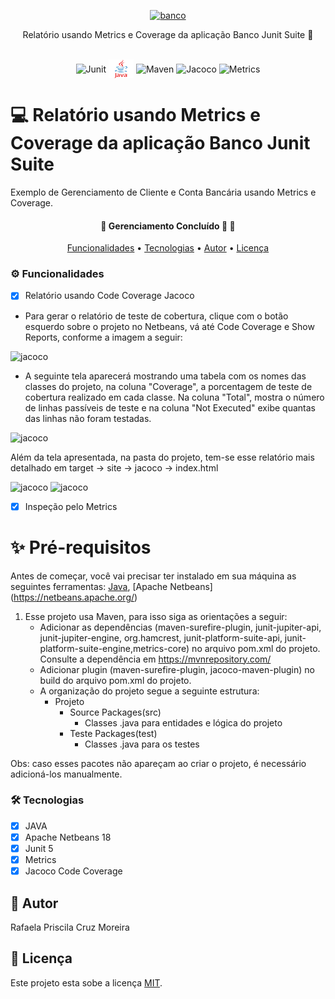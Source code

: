 <p align="center">
  <a href="https://unform.dev">
    <img src="https://github.com/GQS-2023/BancoJunit/assets/45953979/5f26de80-b7fa-4f30-8946-74531d8a6da9" height="150" width="175" alt="banco" />
  </a>
</p>

<p align="center">Relatório usando Metrics e Coverage da aplicação Banco Junit Suite 🚀</p>

<div align="center" style="display: inline_block"><br>
  <img align="center" alt="Junit" height="30" width="40" src="">
  <img align="center" alt="Java" height="30" width="40" src="https://github.com/devicons/devicon/blob/master/icons/java/java-original-wordmark.svg">
  <img align="center" alt="Maven" height="30" width="40" src="https://upload.wikimedia.org/wikipedia/commons/5/52/Apache_Maven_logo.svg">
  <img align="center" alt="Jacoco" height="30" width="40" src="">
  <img align="center" alt="Metrics" height="30" width="40" src="">
</div>

# 💻 Relatório usando Metrics e Coverage da aplicação Banco Junit Suite

<p> Exemplo de Gerenciamento de Cliente e Conta Bancária usando Metrics e Coverage.</p>

<h4 align="center"> 
	🚧  Gerenciamento Concluído 🚀 🚧
</h4>

<p align="center">
 <a href="#-funcionalidades">Funcionalidades</a> •
 <a href="#-tecnologias">Tecnologias</a> • 
 <a href="#-autor">Autor</a> • 
 <a href="#user-content--licença">Licença</a>
</p>


### ⚙️ Funcionalidades

- [x] Relatório usando Code Coverage Jacoco
- Para gerar o relatório de teste de cobertura, clique com o botão esquerdo sobre o projeto no Netbeans, vá até Code Coverage e Show Reports, conforme a imagem a seguir:

<img src="https://github.com/GQS-2023/BancoJunitSuiteMetricsCoverage/assets/45953979/71c0e31c-710a-4fbe-a423-619ccacaeb64" alt="jacoco" />

- A seguinte tela aparecerá mostrando uma tabela com os nomes das classes do projeto, na coluna "Coverage", a porcentagem de teste de cobertura realizado em cada classe. Na coluna "Total", mostra o número de linhas passíveis de teste e na coluna "Not Executed" exibe quantas das linhas não foram testadas. 

<img src="https://github.com/GQS-2023/BancoJunitSuiteMetricsCoverage/assets/45953979/370287c6-df92-4442-9c39-5e3a1e36fefa" alt="jacoco" />

Além da tela apresentada, na pasta do projeto, tem-se esse relatório mais detalhado em target -> site -> jacoco -> index.html

<img src="https://github.com/GQS-2023/BancoJunitSuiteMetricsCoverage/assets/45953979/99b96442-9774-4010-a92c-b824c00a8f7f" alt="jacoco" />
<img src="https://github.com/GQS-2023/BancoJunitSuiteMetricsCoverage/assets/45953979/d90f1e11-dcae-4111-a23e-d20c1a975ee7" alt="jacoco" />

- [x] Inspeção pelo Metrics 


# ✨ Pré-requisitos

Antes de começar, você vai precisar ter instalado em sua máquina as seguintes ferramentas:
[Java](https://www.oracle.com/br/java/technologies/downloads/), [Apache Netbeans] (https://netbeans.apache.org/) 
1. Esse projeto usa Maven, para isso siga as orientações a seguir:
   - Adicionar as dependências (maven-surefire-plugin, junit-jupiter-api, junit-jupiter-engine, org.hamcrest, junit-platform-suite-api, junit-platform-suite-engine,metrics-core) no arquivo pom.xml do projeto. Consulte a dependência em https://mvnrepository.com/
   - Adicionar plugin (maven-surefire-plugin, jacoco-maven-plugin) no build do arquivo pom.xml do projeto. 
   - A organização do projeto segue a seguinte estrutura:
     - Projeto
       - Source Packages(src)
         - Classes .java para entidades e lógica do projeto
       - Teste Packages(test)
         - Classes .java para os testes
           
  Obs: caso esses pacotes não apareçam ao criar o projeto, é necessário adicioná-los manualmente.  

### 🛠 Tecnologias
- [x] JAVA
- [x] Apache Netbeans 18 
- [x] Junit 5
- [x] Metrics
- [x] Jacoco Code Coverage  

## 🦸 Autor

Rafaela Priscila Cruz Moreira

## 📝 Licença

Este projeto esta sobe a licença [MIT](./LICENSE).




